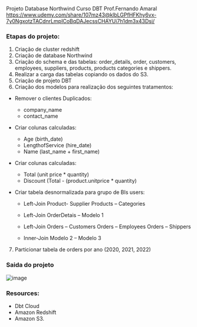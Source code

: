 Projeto Database Northwind
Curso DBT Prof.Fernando Amaral
https://www.udemy.com/share/107mz43@klbLGPfHFKhy6vx-7y0NgxotzTACdnrLmpICoBqDAJecssCHAYUi7h1dm3x43Dsi/

### Etapas do projeto:
1. Criação de cluster redshift
2. Criação de database Northwind
3. Criação do schema e das tabelas: order_details, order, customers, employees, suppliers, products, products categories e shippers.
4. Realizar a carga das tabelas copiando os dados do S3.
5. Criação de projeto DBT
6. Criação dos modelos para realização dos seguintes tratamentos:

- Remover o clientes Duplicados:
  - company_name
  - contact_name

- Criar colunas calculadas: 
  - Age (birth_date)
  - LengthofService (hire_date)
  - Name (last_name + first_name)

- Criar colunas calculadas: 
  - Total (unit price * quantity)
  - Discount (Total - (product.unitprice * quantity)
 
- Criar tabela desnormalizada para grupo de BIs users:

    - Left-Join 
        Product- Supplier
        Products – Categories
      
    - Left-Join OrderDetais – Modelo 1
    
    - Left-Join 
        Orders – Customers
        Orders – Employees
        Orders – Shippers
        
    - Inner-Join 
        Modelo 2 – Modelo 3

7. Particionar tabela de orders por ano (2020, 2021, 2022)

### Saida do projeto

![image](https://user-images.githubusercontent.com/68425961/198371794-24b76a4e-792d-451c-a789-7aea1d659355.png)


### Resources:
- Dbt Cloud
- Amazon Redshift
- Amazon S3.
